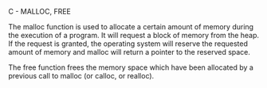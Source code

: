 C - MALLOC, FREE

The malloc function is used to allocate a certain amount of memory during the execution of a program. It will request a block of memory from the heap. If the request is granted, the operating system will reserve the requested amount of memory and malloc will return a pointer to the reserved space.

The free function frees the memory space which have been allocated by a previous call to malloc (or calloc, or realloc).
